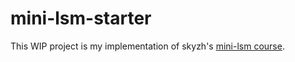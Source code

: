# mini-lsm-starter

This WIP project is my implementation of skyzh's [mini-lsm course](https://github.com/skyzh/mini-lsm).
